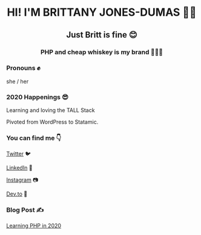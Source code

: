 <h1 align="center">HI! I'M BRITTANY JONES-DUMAS 👋🤓</h1>


<h2 align="center">Just Britt is fine 😊</h2>


<h3 align="center">PHP and cheap whiskey is my brand 💅🏾🥃</h3>


### Pronouns ✊
she / her 

### 2020 Happenings 😎
Learning and loving the TALL Stack 

Pivoted from WordPress to Statamic. 

### You can find me 👇
[Twitter](https://twitter.com/justbritt_jd) 🐦


[LinkedIn](https://www.linkedin.com/in/brittany-jones-dumas-731683107/) 💼


[Instagram](https://www.instagram.com/justbritt_jd/) 📷

[Dev.to](https://dev.to/justbritt_jd) 📝

### Blog Post ✍️
[Learning PHP in 2020](https://dev.to/justbritt_jd)
